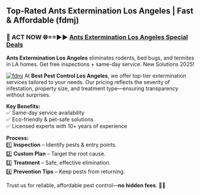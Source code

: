 ## Top-Rated Ants Extermination Los Angeles | Fast & Affordable (fdmj)

<h3>🐜 ACT NOW 🌐==►► <a href="https://tinyurl.com/yc7vsfwc" rel="nofollow">Ants Extermination Los Angeles Special Deals</a></h3>

**Ants Extermination Los Angeles** eliminates rodents, bed bugs, and termites in LA homes. Get free inspections + same-day service. New Solutions 2025!

[![fdmj](https://i.imgur.com/1VzRXn8.jpeg)](https://tinyurl.com/yc7vsfwc)
At **Best Pest Control Los Angeles**, we offer top-tier extermination services tailored to your needs. Our pricing reflects the severity of infestation, property size, and treatment type—ensuring transparency without surprises.  

**Key Benefits:**  
✅ Same-day service availability  
✅ Eco-friendly & pet-safe solutions  
✅ Licensed experts with 10+ years of experience  

**Process:**  
1️⃣ **Inspection** – Identify pests & entry points.  
2️⃣ **Custom Plan** – Target the root cause.  
3️⃣ **Treatment** – Safe, effective elimination.  
4️⃣ **Prevention Tips** – Keep pests from returning.  

Trust us for reliable, affordable pest control—**no hidden fees**. 🚀💯